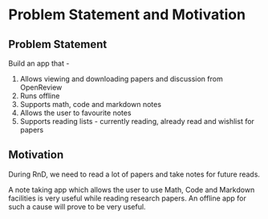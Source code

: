 # Problem Statement and Motivation

## Problem Statement 
Build an app that - 
1. Allows viewing and downloading papers and discussion from OpenReview
2. Runs offline
3. Supports math, code and markdown notes
4. Allows the user to favourite notes
5. Supports reading lists - currently reading, already read and wishlist for papers

## Motivation

During RnD, we need to read a lot of papers and take notes for future reads.

A note taking app which allows the user to use Math, Code and Markdown facilities is very useful while reading research papers.
An offline app for such a cause will prove to be very useful. 


